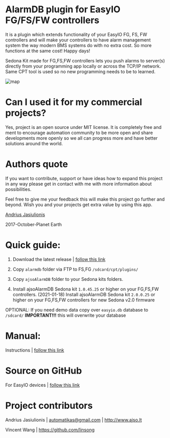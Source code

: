 # AlarmDB plugin for EasyIO FG/FS/FW controllers

It is a plugin which extends functionality of your EasyIO FG, FS, FW controllers and will make your controllers to have alarm management system the way modern BMS systems do with no extra cost. So more functions at the same cost! Happy days!

Sedona Kit made for FG,FS,FW controllers lets you push alarms to server(s) directly from your programming app locally or across the TCP/IP network. Same CPT tool is used so no new programming needs to be to learned.

![map](https://automatikas.gitbooks.io/alarmdb-for-easyio/content/assets/network_leaf.PNG)

# Can I used it for my commercial projects?
Yes, project is an open source under MIT license. It is completely free and ment to encourage automation community to be more open and share developments more openly so we all can progress more and have better solutions around the world.

# Authors quote
If you want to contribute, support or have ideas how to expand this project in any way please get in contact with me with more information about possibilities.

Feel free to give me your feedback this will make this project go further and beyond. Wish you and your projects get extra value by using this app.

[Andrius Jasiulionis](https://www.linkedin.com/in/andriusjasiulionis/)

2017-October-Planet Earth

# Quick guide:
1. Download the latest release | [follow this link](https://github.com/automatikas/AlarmDB-EasyIO/releases/latest)

2. Copy `alarmdb` folder via FTP to FS,FG `/sdcard/cpt/plugins/`

3. Copy `ajsoAlarmDB` folder to your Sedona kits folders. 

4. Install ajsoAlarmDB Sedona kit `1.0.45.25` or higher on your FG,FS,FW controllers.
(2021-01-18) Install ajsoAlarmDB Sedona kit `2.0.0.25` or higher on your FG,FS,FW controllers for new Sedona v2.0 firmware

OPTIONAL: If you need demo data copy over `easyio.db` database to `/sdcard/` **IMPORTANT!!!** this will overwrite your database

# Manual: 
Instructions | [follow this link](https://automatikas.gitbooks.io/alarmdb-for-easyio/content/)

# Source on GitHub
For EasyIO devices | [follow this link](https://github.com/automatikas/AlarmDB-EasyIO)

# Project contributors
Andrius Jasiulionis | automatikas@gmail.com | http://www.ajso.lt

Vincent Wang | https://github.com/linsong
